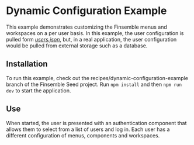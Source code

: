 # Dynamic Configuration Example

This example demonstrates customizing the Finsemble menus and workspaces on a per user basis. In this example, the user configuration is pulled form [_users.json_](users.json), but, in a real application, the user configuration would be pulled from external storage such as a database. 

## Installation

To run this example, check out the recipes/dynamic-configuration-example branch of the Finsemble Seed project. Run `npm install` and then `npm run dev` to start the application. 

## Use

When started, the user is presented with an authentication component that allows them to select from a list of users and log in. Each user has a different configuration of menus, components and workspaces. 